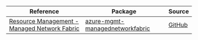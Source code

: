 | Reference | Package | Source |
|---|---|---|
|[Resource Management - Managed Network Fabric](mgmt-managednetworkfabric-readme.md)|[azure-mgmt-managednetworkfabric](https://pypi.org/project/azure-mgmt-managednetworkfabric)|[GitHub](https://github.com/Azure/azure-sdk-for-python/blob/main/sdk/managednetworkfabric/azure-mgmt-managednetworkfabric)|
